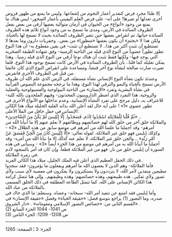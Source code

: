 ------------------------------------------------------------------------

إلا ظنا! مجرد فرض كتقدير أعمار النجوم من إشعاعها. وليس ما يمنع من ظهور
فروض أخرى تعدلها أو تغيرها! على أنه- على فرض العلم اليقيني بأعمار
الصخور- ليس هناك ما يمنع من وجود «أنواع» من الحيوان في أزمان متوالية
بعضها أرقى من بعض بفعل الظروف السائدة في الأرض، ومدى ما تسمح به من وجود
أنواع تلائم هذه الظروف السائدة حياتها، ثم انقراض بعضها حين تتغير الظروف
السائدة بحيث لا تسمح لها بالحياة. ولكن هذا لا «يحتم» أن يكون بعضها
«متطورا» من بعض.. وحفريات دارون وما بعدها لا تستطيع أن تثبت أكثر من
هذا.. لا تستطيع أن تثبت- في يقين مقطوع به- أن هذا النوع تطور تطوراً عضوياً
من النوع الذي قبله من الناحية الزمنية- وفق شهادة الطبقة الصخرية التي
يوجد فيها- ولكنها فقط تثبت أن هناك نوعا أرقى من النوع الذي قبله زمنيا..
وهذا يمكن تعليله كما قلنا.. بأن الظروف السائدة في الأرض كانت تسمح بوجود
هذا النوع. فلما تغيرت صارت صالحة لنشأة نوع آخر فنشأ. ومساعدة على انقراض
النوع الذي كان عائشا من قبل في الظروف الأخرى فانقرض.  
وعندئذ تكون نشأة النوع الإنساني نشأة مستقلة، في الزمن الذي علم الله أن
ظروف الأرض تسمح بالحياة والنمو والترقي لهذا النوع، وهذا ما ترجحه مجموعة
النصوص القرآنية في نشأة البشرية وتفرد «الإنسان» من الناحية البيولوجية
والفسيولوجية والعقلية والروحية. هذا التفرد الذي اضطر الداروينيون
المحدثون- وفيهم الملحدون بالله كلية- للاعتراف به، دليل مرجح على تفرد
النشأة الإنسانية، وعدم تداخلها مع الأنواع الأخرى في تطور عضوي «1» ! على
أية حال لقد أعلن الله بذاته العلية الجليلة ميلاد هذا الكائن الإنساني في
حفل حافل من الملأ الأعلى:  
«ثُمَّ قُلْنا لِلْمَلائِكَةِ اسْجُدُوا لِآدَمَ. فَسَجَدُوا. إِلَّا إِبْلِيسَ لَمْ يَكُنْ مِنَ السَّاجِدِينَ»
..  
والملائكة خلق آخر من خلق الله لهم خصائصهم ووظائفهم لا نعلم عنهم إلا ما
أنبأنا الله من أمرهم- وقد أجملنا ما علمنا الله من أمرهم في موضع سابق من
هذه الظلال «2» - وكذلك إبليس فهو خلق غير الملائكة. لقوله تعالى: «إِلَّا
إِبْلِيسَ كانَ مِنَ الْجِنِّ فَفَسَقَ عَنْ أَمْرِ رَبِّهِ» .. والجن خلق غير الملائكة، لا نعلم
عنه كذلك إلا ما نبأنا الله من أمره- وقد أجملنا ما أنبأنا الله به من
أمرهم في موضع من هذا الجزء أيضاً «3» - وسيأتي في هذه السورة أن إبليس خلق
من نار. فهو من غير الملائكة قطعاً. وإن كان قد أمر بالسجود لآدم في زمرة
الملائكة.  
في ذلك الحفل العظيم الذي أعلن فيه الملك الجليل، ميلاد هذا الكائن
الفريد..  
فأما الملائكة- وهم الذين لا يعصون الله ما أمرهم ويفعلون ما يؤمرون- فقد
سجدوا مطيعين منفذين لأمر الله، لا يترددون ولا يستكبرون ولا يفكرون في
معصية لأي سبب ولأي تصور ولأي تفكير.. هذه طبيعتهم، وهذه خصائصهم: وهذه
وظيفتهم.. وإلى هنا تتمثل كرامة هذا الكائن الإنساني على الله، كما تتمثل
الطاعة المطلقة في ذلك الخلق المسمى بالملائكة من عباد الله.  
وأما إبليس فقد امتنع عن تنفيذ أمر الله- سبحانه- وعصاه. وسنعلم: ما الذي
حاك في صدره، وما التصور (1) يراجع بتوسع فصل: «حقيقة الحياة» وفصل «حقيقة
الإنسان» في القسم الثاني من: «خصائص التصور الإسلامي ومقوماته» . «دار
الشروق» .  
(2) ص 1041- 1044 الجزء السابع  
(3) ص 1208- 1209: الجزء الثامن

------------------------------------------------------------------------

الجزء: 3 ¦ الصفحة: 1265
